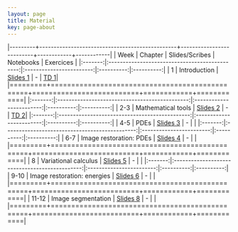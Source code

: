 ```yaml
---
layout: page
title: Material
key: page-about
---
```

 

|---------+------------------------------------------------+--------------------------+------------+------------|
| Week    |          Chapter                               | Slides/Scribes           | Notebooks  |  Exercices |
|:-------:|:----------------------------------------------:|:------------------------:|:----------:|:----------:|
|   1     | Introduction                                   | [Slides 1](slides#intro) |      -     | [TD 1](td/TD1.pdf)|
|=========+================================================+==========================+============+============|
|:-------:|:----------------------------------------------:|:------------------------:|:----------:|:----------:|
|  2-3    | Mathematical tools                             | [Slides 2](slides#)      |      -     | [TD 2](td/TD2.pdf)|
|:-------:|:----------------------------------------------:|:------------------------:|:----------:|:----------:|
|  4-5    | PDEs                                           | [Slides 3](slides#)      |      -     |            |
|:-------:|:----------------------------------------------:|:------------------------:|:----------:|:----------:|
|  6-7    | Image restoration: PDEs                        | [Slides 4](slides#)      |      -     |            |
|=========+================================================+==========================+============+============|
|   8     | Variational calculus                           | [Slides 5](slides#)      |      -     |            |
|:-------:|:----------------------------------------------:|:------------------------:|:----------:|:----------:|
|  9-10   | Image restoration: energies                    | [Slides 6](slides#)      |      -     |            |
|=========+================================================+==========================+============+============|
| 11-12   | Image segmentation                             | [Slides 8](slides#)      |      -     |            |
|=========+================================================+==========================+============+============|
